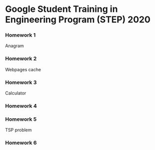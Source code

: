 Google Student Training in Engineering Program (STEP) 2020
===
### Homework 1
Anagram <br>
### Homework 2
Webpages cache <br>
### Homework 3
Calculator <br>
### Homework 4
### Homework 5
TSP problem <br>
### Homework 6
